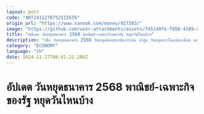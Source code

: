 ```yaml
---
layout: post
code: "ART2411270752IZZ6T6"
origin_url: "https://www.sanook.com/money/927203/"
image: "https://github.com/user-attachments/assets/f45140fe-f050-4189-a565-cd559a579cb5"
title: "อัปเดต วันหยุดธนาคาร 2568 พาณิชย์-เฉพาะกิจของรัฐ หยุดวันไหนบ้าง"
description: "เช็ก วันหยุดธนาคาร 2568 วันหยุดของสถาบันการเงิน ล่าสุด วันหยุดยาวในแต่ละเดือน หยุดวันไหนบ้าง"
category: "ECONOMY"
language: "th"
date: 2024-11-27T08:41:22.286Z
---
```


# อัปเดต วันหยุดธนาคาร 2568 พาณิชย์-เฉพาะกิจของรัฐ หยุดวันไหนบ้าง